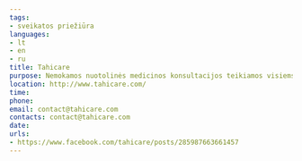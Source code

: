 ```yaml
---
tags:
- sveikatos priežiūra
languages:
- lt
- en
- ru
title: Tahicare
purpose: Nemokamos nuotolinės medicinos konsultacijos teikiamos visiems Ukrainos pabėgėliams, nepriklausomai nuo Europos šalies, kurioje jie dabar yra.
location: http://www.tahicare.com/
time: 
phone: 
email: contact@tahicare.com
contacts: contact@tahicare.com
date: 
urls:
- https://www.facebook.com/tahicare/posts/285987663661457
---
```


